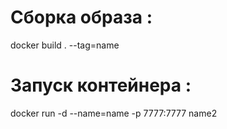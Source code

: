 # Сборка образа : 
docker build . --tag=name
# Запуск контейнера : 
docker run -d --name=name -p 7777:7777 name2

